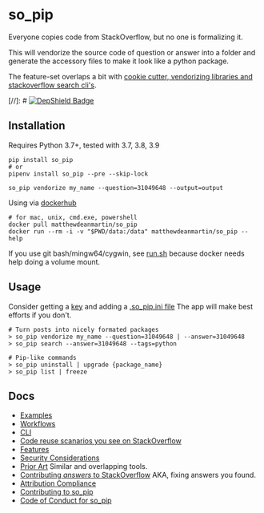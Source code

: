 so_pip
======
Everyone copies code from StackOverflow, but no one is formalizing it.

This will vendorize the source code of question or answer into a folder and
generate the accessory files to make it look like a python package.

The feature-set overlaps a bit with [cookie cutter, vendorizing libraries and
stackoverflow search cli's](https://github.com/matthewdeanmartin/so_pip/blob/main/docs/prior_art.md).

[//]: # [![DepShield Badge](https://depshield.sonatype.org/badges/owner/repository/depshield.svg)](https://depshield.github.io)

Installation
------------
Requires Python 3.7+, tested with 3.7, 3.8, 3.9
```
pip install so_pip
# or
pipenv install so_pip --pre --skip-lock

so_pip vendorize my_name --question=31049648 --output=output
```

Using via [dockerhub](https://hub.docker.com/repository/docker/matthewdeanmartin/so_pip)
```
# for mac, unix, cmd.exe, powershell
docker pull matthewdeanmartin/so_pip
docker run --rm -i -v "$PWD/data:/data" matthewdeanmartin/so_pip --help
```
If you use git bash/mingw64/cygwin, see [run.sh](https://github.com/matthewdeanmartin/so_pip/blob/main/docker/run.sh)
because docker needs help doing a volume mount.


Usage
--------------
Consider getting a [key](https://stackapps.com/apps/oauth/register) and adding a [.so_pip.ini file](https://github.com/matthewdeanmartin/so_pip/blob/main/.so_pip.ini) The app will make best efforts if you don't.
```
# Turn posts into nicely formated packages
> so_pip vendorize my_name --question=31049648 | --answer=31049648
> so_pip search --answer=31049648 --tags=python

# Pip-like commands
> so_pip uninstall | upgrade {package_name}
> so_pip list | freeze
```

Docs
-----
* [Examples](https://github.com/matthewdeanmartin/so_pip/tree/main/examples)
* [Workflows](https://github.com/matthewdeanmartin/so_pip/blob/main/docs/workflows.md)
* [CLI](https://github.com/matthewdeanmartin/so_pip/blob/main/docs/cli.md)
* [Code reuse scanarios you see on StackOverflow](https://github.com/matthewdeanmartin/so_pip/blob/main/docs/scenarios.md)
* [Features](https://github.com/matthewdeanmartin/so_pip/blob/main/docs/features.md)
* [Security Considerations](https://github.com/matthewdeanmartin/so_pip/blob/main/docs/security.md)
* [Prior Art](https://github.com/matthewdeanmartin/so_pip/blob/main/docs/prior_art.md) Similar and overlapping tools.
* [Contributing *answers* to StackOverflow](https://github.com/matthewdeanmartin/so_pip/blob/main/docs/contributing.md) AKA, fixing answers you found.
* [Attribution Compliance](https://github.com/matthewdeanmartin/so_pip/blob/main/docs/comply_with_cc_sa.md)
* [Contributing to so_pip](https://github.com/matthewdeanmartin/so_pip/blob/main/CONTRIBUTING.md)
* [Code of Conduct for so_pip](https://github.com/matthewdeanmartin/so_pip/blob/main/CODE_OF_CONDUCT.md)
